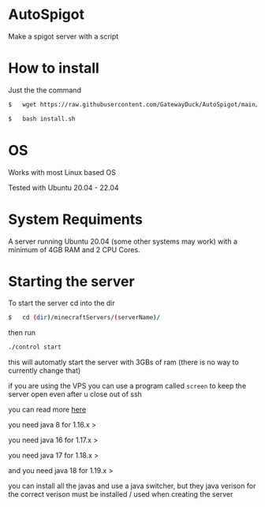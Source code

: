 # AutoSpigot
Make a spigot server with a script



# How to install
Just the the command
```bash
$   wget https://raw.githubusercontent.com/GatewayDuck/AutoSpigot/main/install.sh
```
```bash
$   bash install.sh
```

# OS
Works with most Linux based OS

Tested with Ubuntu 20.04 - 22.04

# System Requiments
A server running Ubuntu 20.04 (some other systems may work) with a minimum of 4GB RAM and 2 CPU Cores.


# Starting the server
To start the server cd into the dir
```bash
$   cd (dir)/minecraftServers/(serverName)/
```
then run
```bash
./control start
```
this will automatly start the server with 3GBs of ram (there is no way to currently change that)

if you are using the VPS you can use a program called `screen` to keep the server open even after u close out of ssh

you can read more [here](https://www.digitalocean.com/community/tutorials/how-to-install-and-use-screen-on-an-ubuntu-cloud-server)

you need java 8 for 1.16.x >

you need java 16 for 1.17.x >

you need java 17 for 1.18.x >

and you need java 18 for 1.19.x >

you can install all the javas and use a java switcher, but they java verison for the correct verison must be installed / used when creating the server
